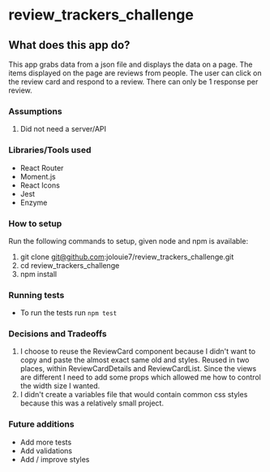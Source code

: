 # review_trackers_challenge

## What does this app do?
This app grabs data from a json file and displays the data on a page. The items displayed on the page are reviews from people. The user can click on the review card and respond to a review. There can only be 1 response per review.

### Assumptions
1. Did not need a server/API

### Libraries/Tools used
- React Router
- Moment.js
- React Icons
- Jest
- Enzyme

### How to setup
Run the following commands to setup, given node and npm is available:

1. git clone git@github.com:jolouie7/review_trackers_challenge.git
2. cd review_trackers_challenge
3. npm install

### Running tests
- To run the tests run `npm test`

### Decisions and Tradeoffs
1. I choose to reuse the ReviewCard component because I didn't want to copy and paste the almost exact same old and styles. Reused in two places, within ReviewCardDetails and ReviewCardList. Since the views are different I need to add some props which allowed me how to control the width size I wanted.
2. I didn't create a variables file that would contain common css styles because this was a relatively small project.

### Future additions
- Add more tests
- Add validations
- Add / improve styles